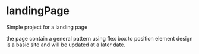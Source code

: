 # landingPage
Simple project for a landing page 

the page contain a general pattern using flex box to position element design is a basic site and will be updated at a later date.

